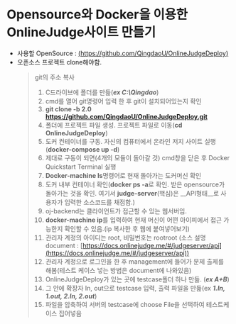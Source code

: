 Opensource와 Docker을 이용한 OnlineJudge사이트 만들기
=======================================================
* 사용할 OpenSource : [(https://github.com/QingdaoU/OnlineJudgeDeploy)](https://github.com/QingdaoU/OnlineJudgeDeploy)
* 오픈소스 프로젝트 clone해야함.
    > git의 주소 복사
    > 1. C드라이브에 폴더를 만듦(***ex C:\Qingdao***)<br>
    > 2. cmd를 열어 git명령어 입력 한 후 git이 설치되어있는지 확인<br>
    > 3. **git clone -b 2.0 https://github.com/QingdaoU/OnlineJudgeDeploy.git**
    > 4. 폴더에 프로젝트 파일 생성. 프로젝트 파일로 이동(**cd OnlineJudgeDeploy**)<br>
    > 5. 도커 컨테이너를 구동. 자신의 컴퓨터에서 온라인 저지 사이트 실행(**docker-compose up -d**)<br>
    > 7. 제대로 구동이 되면(4개의 모듈이 돌아갈 것) cmd창을 닫은 후 Docker Quickstart Terminal 실행<br>
    > 8. **Docker-machine ls**명령어로 현재 돌아가는 도커머신 확인<br>
    > 9. 도커 내부 컨테이너 확인(**docker ps -a**로 확인. 받은 opensource가 돌아가는 것을 확인. 여기서 __judge-server__(핵심)은 __API형태__로 사용자가 입력한 소스코드를 채점함.)<br>
    > 10. oj-backend는 클라이언트가 접근할 수 있는 웹서버임.
    > 11. **docker-machine ip**를 입력하여 현재 머신이 어떤 아이피에서 접근 가능한지 확인할 수 있음.(ip 복사한 후 웹에 붙여넣어보기)<br>
    > 12. 관리자 계정의 아이디는 root, 비밀번호는 rootroot (소스 설명 document : [https://docs.onlinejudge.me/#/judgeserver/api](https://docs.onlinejudge.me/#/judgeserver/api))<br>
    > 13. 관리자 계정으로 로그인을 한 후 management에 들어가 문제 출제를 해봄(테스트 케이스 넣는 방법은 document에 나와있음)<br>
    > 14. OnlineJudgeDeploy가 있는 곳에 testcase폴더 하나 만듦. (***ex A+B***)<br>
    > 15. 그 안에 확장자 In, out으로 testcase 입력, 출력 파일을 만듦(ex ***1.In, 1.out, 2.In, 2.out***)<br>
    > 16. 파일을 압축하여 서버의 testcase에 choose File을 선택하여 테스트케이스 집어넣음<br>
